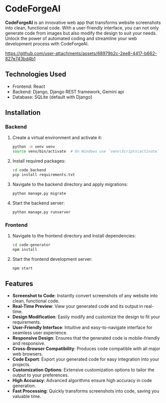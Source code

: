 # CodeForgeAI

**CodeForgeAI** is an innovative web app that transforms website screenshots into clean, functional code. With a user-friendly interface, you can not only generate code from images but also modify the design to suit your needs. Unlock the power of automated coding and streamline your web development process with CodeForgeAI.

https://github.com/user-attachments/assets/68979b2c-2ee8-4417-b662-827e743bd4b1

## Technologies Used
- Frontend: React
- Backend: Django, Django REST framework, Gemini api
- Database: SQLite (default with Django)

## Installation

### Backend
1. Create a virtual environment and activate it:
   ```bash
   python -m venv venv
   source venv/bin/activate  # On Windows use `venv\Scripts\activate`

2. Install required packages:

   ```bash
   cd code_backend
   pip install requirements.txt

3. Navigate to the backend directory and apply migrations:

   ```bash
   python manage.py migrate

4. Start the backend server:

   ```bash
   python manage.py runserver

### Frontend

1. Navigate to the frontend directory and install dependencies:

   ```bash
   cd code-generator
   npm install

2. Start the frontend development server:

   ```bash
   npm start

## Features

- **Screenshot to Code**: Instantly convert screenshots of any website into clean, functional code.
- **Real-Time Preview**: View your generated code and its output in real-time.
- **Design Modification**: Easily modify and customize the design to fit your requirements.
- **User-Friendly Interface**: Intuitive and easy-to-navigate interface for seamless user experience.
- **Responsive Design**: Ensures that the generated code is mobile-friendly and responsive.
- **Cross-Browser Compatibility**: Produces code compatible with all major web browsers.
- **Code Export**: Export your generated code for easy integration into your projects.
- **Customization Options**: Extensive customization options to tailor the output to your preferences.
- **High Accuracy**: Advanced algorithms ensure high accuracy in code generation.
- **Fast Processing**: Quickly transforms screenshots into code, saving you valuable time.

